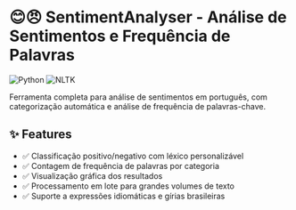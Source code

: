 # 😊😠 SentimentAnalyser - Análise de Sentimentos e Frequência de Palavras

![Python](https://img.shields.io/badge/Python-3.8%2B-blue)
![NLTK](https://img.shields.io/badge/NLTK-3.7-yellowgreen)

Ferramenta completa para análise de sentimentos em português, com categorização automática e análise de frequência de palavras-chave.

## ✨ Features
- ✅ Classificação positivo/negativo com léxico personalizável
- ✅ Contagem de frequência de palavras por categoria
- ✅ Visualização gráfica dos resultados
- ✅ Processamento em lote para grandes volumes de texto
- ✅ Suporte a expressões idiomáticas e gírias brasileiras
